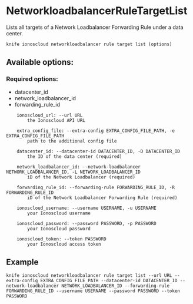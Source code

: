 # NetworkloadbalancerRuleTargetList

Lists all targets of a Network Loadbalancer Forwarding Rule under a data center.

```text
knife ionoscloud networkloadbalancer rule target list (options)
```

## Available options:

### Required options:

* datacenter\_id
* network\_loadbalancer\_id
* forwarding\_rule\_id

```text
    ionoscloud_url: --url URL
        the Ionoscloud API URL

    extra_config_file: --extra-config EXTRA_CONFIG_FILE_PATH, -e EXTRA_CONFIG_FILE_PATH
        path to the additional config file

    datacenter_id: --datacenter-id DATACENTER_ID, -D DATACENTER_ID
        the ID of the data center (required)

    network_loadbalancer_id: --network-loadbalancer NETWORK_LOADBALANCER_ID, -L NETWORK_LOADBALANCER_ID
        iD of the Network Loadbalancer (required)

    forwarding_rule_id: --forwarding-rule FORWARDING_RULE_ID, -R FORWARDING_RULE_ID
        iD of the Network Loadbalancer Forwarding Rule (required)

    ionoscloud_username: --username USERNAME, -u USERNAME
        your Ionoscloud username

    ionoscloud_password: --password PASSWORD, -p PASSWORD
        your Ionoscloud password

    ionoscloud_token: --token PASSWORD
        your Ionoscloud access token

```
## Example

```text
knife ionoscloud networkloadbalancer rule target list --url URL --extra-config EXTRA_CONFIG_FILE_PATH --datacenter-id DATACENTER_ID --network-loadbalancer NETWORK_LOADBALANCER_ID --forwarding-rule FORWARDING_RULE_ID --username USERNAME --password PASSWORD --token PASSWORD
```
